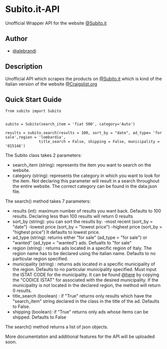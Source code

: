 # Subito.it-API
Unofficial Wrapper API for the website [@Subito.it](https://www.subito.it/)

## Author
- [@alebrandi](https://www.github.com/alebrandi)

## Description

Unofficial API which scrapes the products on [@Subito.it](https://www.subito.it/) which is kind of the italian version of the website [@Craigslist.org](https://www.craigslist.org/about/sites?lang=en&cc=gb#US)


## Quick Start Guide

```
from subito import Subito


subito = Subito(search_item = 'fiat 500', category='Auto')

results = subito.search(results = 100, sort_by = "date", ad_type= 'for sale',region = 'lombardia',
               title_search = False, shipping = False, municipality = '015146')

```

The Subito class takes 2 parameters:
- search_item (string): represents the item you want to search on the website.
- category (string): represents the category in which you want to look for the item. 
                     Not declaring this parameter will result in a search throughout the entire website.
                     The correct category can be found in the data.json file.

The search() method takes 7 parameters:
- results (int): maximum number of results you want back. Defaults to 100 results. Declaring less than 100 results will return 0 results
- sort_by (string): you can sort the results by: -most recent (sort_by = "date")
                                                -lowest price (sort_by = "lowest price")
                                                -highest price (sort_by = "highest price")
                    It defaults to lowest price.
- ad_type (string): returns either "for sale" (ad_type = "for sale") or "wanted" (ad_type = "wanted") ads. Defualts to "for sale"
- region (string) : returns ads located in a specific region of Italy. The region name has to be declared using the italian name.
                    Defaults to no particular region specified.
- municipality (string) : returns ads located in a specific municipality of the region.
                    Defaults to no particular municipality specified.
                    Must input the ISTAT CODE for the municipality. It can be found [@here](https://dait.interno.gov.it/territorio-e-autonomie-locali/sut/elenco_codici_comuni.php) by copying the "CODICE ISTAT" for associated with the desired municipality.
                    If the municipality is not located in the declared region, the method will return 0 results.
- title_search (boolean) : if "True" returns only results which have the "search_item" string declared in the class in the title of the ad.
                           Defaults to False.
- shipping (boolean): if "True" returns only ads whose items can be shipped.
                      Defaults to False


The search() method returns a list of json objects.


More documentation and additional features for the API will be uploaded soon.
